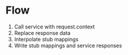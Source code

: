 # Flow

1. Call service with request.context
2. Replace response data
3. Interpolate stub mappings
4. Write stub mappings and service responses
